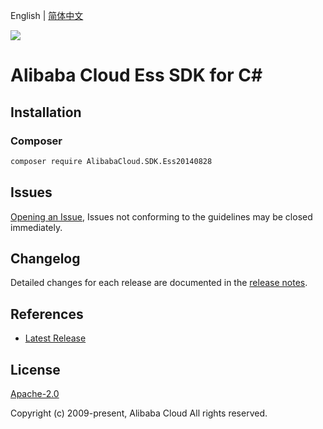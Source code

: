 English | [简体中文](README-CN.md)

![](https://aliyunsdk-pages.alicdn.com/icons/AlibabaCloud.svg)

# Alibaba Cloud Ess SDK for C#

## Installation

### Composer

```bash
composer require AlibabaCloud.SDK.Ess20140828
```

## Issues

[Opening an Issue](https://github.com/aliyun/alibabacloud-csharp-sdk/issues/new), Issues not conforming to the guidelines may be closed immediately.

## Changelog

Detailed changes for each release are documented in the [release notes](./ChangeLog.md).

## References

* [Latest Release](https://github.com/aliyun/alibabacloud-csharp-sdk/)

## License

[Apache-2.0](http://www.apache.org/licenses/LICENSE-2.0)

Copyright (c) 2009-present, Alibaba Cloud All rights reserved.
